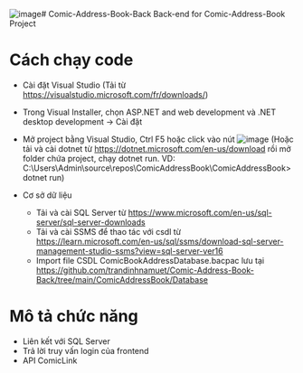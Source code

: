 ![image](https://github.com/trandinhnamuet/Comic-Address-Book-Back/assets/57098527/e843ad80-a323-4291-8dea-c741c648194e)﻿# Comic-Address-Book-Back
Back-end for Comic-Address-Book Project

# Cách chạy code
- Cài đặt Visual Studio (Tải từ https://visualstudio.microsoft.com/fr/downloads/)
- Trong Visual Installer, chọn ASP.NET and web development và .NET desktop development -> Cài đặt
- Mở project bằng Visual Studio, Ctrl F5 hoặc click vào nút ![image](https://github.com/trandinhnamuet/Comic-Address-Book-Back/assets/57098527/2d38f799-75ea-4b36-b9bc-19df9192f0e6)
(Hoặc tải và cài dotnet từ https://dotnet.microsoft.com/en-us/download rồi mở folder chứa project, chạy dotnet run. VD: C:\Users\Admin\source\repos\ComicAddressBook\ComicAddressBook>dotnet run)

- Cơ sở dữ liệu
  + Tải và cài SQL Server từ https://www.microsoft.com/en-us/sql-server/sql-server-downloads
  + Tải và cài SSMS để thao tác với csdl từ https://learn.microsoft.com/en-us/sql/ssms/download-sql-server-management-studio-ssms?view=sql-server-ver16
  + Import file CSDL ComicBookAddressDatabase.bacpac lưu tại https://github.com/trandinhnamuet/Comic-Address-Book-Back/tree/main/ComicAddressBook/Database
# Mô tả chức năng
- Liên kết với SQL Server
- Trả lời truy vấn login của frontend
- API ComicLink
